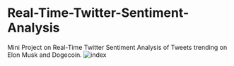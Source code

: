# Real-Time-Twitter-Sentiment-Analysis
Mini Project on Real-Time Twitter Sentiment Analysis of Tweets trending on Elon Musk and Dogecoin.
![index](https://user-images.githubusercontent.com/17993648/123583003-7ad01e00-d7a4-11eb-8787-a2f1415c4d16.png)
